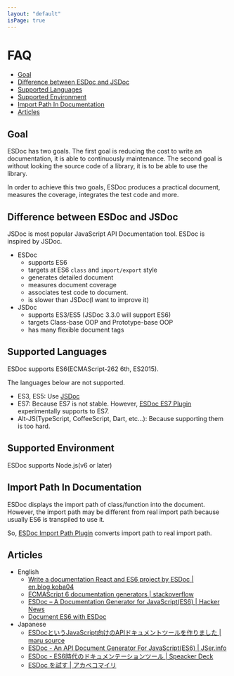 ```yaml
---
layout: "default"
isPage: true
---
```


# FAQ
- [Goal](#goal)
- [Difference between ESDoc and JSDoc](#difference-between-esdoc-and-jsdoc)
- [Supported Languages](#supported-languages)
- [Supported Environment](#supported-environment)
- [Import Path In Documentation](#import-path-in-documentation)
- [Articles](#articles)

## Goal
ESDoc has two goals.
The first goal is reducing the cost to write an documentation, it is able to continuously maintenance.
The second goal is without looking the source code of a library, it is to be able to use the library.

In order to achieve this two goals, ESDoc produces a practical document, measures the coverage, integrates the test code and more.

## Difference between ESDoc and JSDoc
JSDoc is most popular JavaScript API Documentation tool.
ESDoc is inspired by JSDoc.

- ESDoc
  - supports ES6
  - targets at ES6 ``class`` and ``import/export`` style
  - generates detailed document
  - measures document coverage
  - associates test code to document.
  - is slower than JSDoc(I want to improve it)
- JSDoc
  - supports ES3/ES5 (JSDoc 3.3.0 will support ES6)
  - targets Class-base OOP and Prototype-base OOP
  - has many flexible document tags

## Supported Languages
ESDoc supports ES6(ECMAScript-262 6th, ES2015).

The languages below are not supported.
- ES3, ES5: Use [JSDoc](https://github.com/jsdoc3/jsdoc)
- ES7: Because ES7 is not stable. However, [ESDoc ES7 Plugin](https://github.com/esdoc/esdoc-es7-plugin) experimentally supports to ES7.
- Alt-JS(TypeScript, CoffeeScript, Dart, etc...): Because supporting them is too hard.

## Supported Environment
ESDoc supports Node.js(v6 or later)

## Import Path In Documentation
ESDoc displays the import path of class/function into the document.
However, the import path may be different from real import path because usually ES6 is transpiled to use it.

So, [ESDoc Import Path Plugin](https://github.com/esdoc/esdoc-importpath-plugin) converts import path to real import path.

## Articles
- English
  - [Write a documentation React and ES6 project by ESDoc | en.blog.koba04](http://en.blog.koba04.com/2015/06/28/esdoc-documentation-for-react-and-es6/)
  - [ECMAScript 6 documentation generators | stackoverflow](http://stackoverflow.com/questions/27334309/ecmascript-6-documentation-generators)
  - [ESDoc – A Documentation Generator for JavaScript(ES6) | Hacker News](https://news.ycombinator.com/item?id=10002867)
  - [Document ES6 with ESDoc](http://jonathancreamer.com/document-es6-with-esdoc/)
- Japanese
  - [ESDocというJavaScript向けのAPIドキュメントツールを作りました | maru source](http://blog.h13i32maru.jp/entry/2015/05/06/221041)
  - <a href="http://jser.info/2015/05/06/iojs2.0.0-msedge-isomorphic/#esdoc---an-api-document-generator-for-javascript(es6)">ESDoc - An API Document Generator For JavaScript(ES6) | JSer.info</a>
  - [ESDoc - ES6時代のドキュメンテーションツール | Speacker Deck](https://speakerdeck.com/h13i32maru/esdoc-es6shi-dai-falsedokiyumentesiyonturu)
  - [ESDoc を試す | アカベコマイリ](http://akabeko.me/blog/2015/07/esdoc/)
